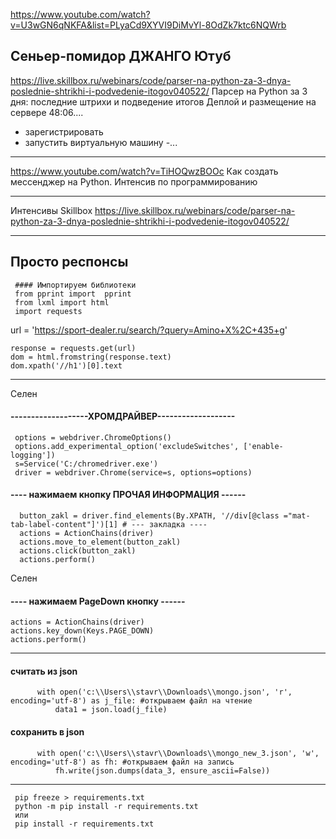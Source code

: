 https://www.youtube.com/watch?v=U3wGN6qNKFA&list=PLyaCd9XYVI9DiMvYl-8OdZk7ktc6NQWrb <br>

  Сеньер-помидор ДЖАНГО Ютуб
-----------------------------------
      
  
https://live.skillbox.ru/webinars/code/parser-na-python-za-3-dnya-poslednie-shtrikhi-i-podvedenie-itogov040522/
Парсер на Python за 3 дня: последние штрихи и подведение итогов
Деплой и размещение на сервере 48:06....
- зарегистрировать
- запустить виртуальную машину
-...
----------------------   
https://www.youtube.com/watch?v=TiHOQwzBOOc
Как создать мессенджер на Python. Интенсив по программированию
  
-----------------
Интенсивы Skillbox
https://live.skillbox.ru/webinars/code/parser-na-python-za-3-dnya-poslednie-shtrikhi-i-podvedenie-itogov040522/

----------------------

Просто респонсы     
--------------------------------------------
     #### Импортируем библиотеки
     from pprint import  pprint
     from lxml import html
     import requests
 

url = 'https://sport-dealer.ru/search/?query=Amino+X%2C+435+g'

    response = requests.get(url)
    dom = html.fromstring(response.text)
    dom.xpath('//h1')[0].text
------------------------------------------------
  
Селен
#### -------------------ХРОМДРАЙВЕР-------------------
          
     options = webdriver.ChromeOptions()
     options.add_experimental_option('excludeSwitches', ['enable-logging'])
     s=Service('C:/chromedriver.exe')
     driver = webdriver.Chrome(service=s, options=options)


 #### ---- нажимаем кнопку ПРОЧАЯ ИНФОРМАЦИЯ ------
 
      button_zakl = driver.find_elements(By.XPATH, '//div[@class ="mat-tab-label-content"]')[1] # --- закладка ----
      actions = ActionChains(driver)
      actions.move_to_element(button_zakl)
      actions.click(button_zakl)
      actions.perform()
    
    
Селен
 #### ---- нажимаем PageDown кнопку  ------
    actions = ActionChains(driver)
    actions.key_down(Keys.PAGE_DOWN)
    actions.perform()

-----------------------------------------
#### считать из json
          with open('c:\\Users\\stavr\\Downloads\\mongo.json', 'r', encoding='utf-8') as j_file: #открываем файл на чтение
              data1 = json.load(j_file)

#### сохранить в json
          with open('c:\\Users\\stavr\\Downloads\\mongo_new_3.json', 'w', encoding='utf-8') as fh: #открываем файл на запись
              fh.write(json.dumps(data_3, ensure_ascii=False)) 
-------------------------------------------------------------------
     pip freeze > requirements.txt
     python -m pip install -r requirements.txt  
     или 
     pip install -r requirements.txt 
